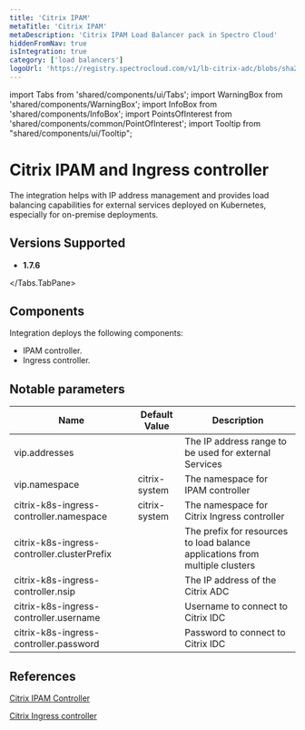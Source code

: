 ```yaml
---
title: 'Citrix IPAM'
metaTitle: 'Citrix IPAM'
metaDescription: 'Citrix IPAM Load Balancer pack in Spectro Cloud'
hiddenFromNav: true
isIntegration: true
category: ['load balancers']
logoUrl: 'https://registry.spectrocloud.com/v1/lb-citrix-adc/blobs/sha256:17f8ebc0dc69d329a39e5d27fc0ce3574034d18ab1776fabda396c5403b0bd86?type=image/png'
---
```


import Tabs from 'shared/components/ui/Tabs';
import WarningBox from 'shared/components/WarningBox';
import InfoBox from 'shared/components/InfoBox';
import PointsOfInterest from 'shared/components/common/PointOfInterest';
import Tooltip from "shared/components/ui/Tooltip";


# Citrix IPAM and Ingress controller

The integration helps with IP address management and provides load balancing capabilities for external services deployed on Kubernetes, especially for on-premise deployments.

## Versions Supported

<Tabs>
<Tabs.TabPane tab="1.7.x" key="1.7.x">

* **1.7.6** 

</Tabs.TabPane>
</Tabs>

## Components

Integration deploys the following components:

* IPAM controller.
* Ingress controller.

## Notable parameters

| Name | Default Value | Description |
| --- | --- | --- |
| vip.addresses | | The IP address range to be used for external Services |
| vip.namespace | citrix-system | The namespace for IPAM controller |
| citrix-k8s-ingress-controller.namespace | citrix-system | The namespace for Citrix Ingress controller |
| citrix-k8s-ingress-controller.clusterPrefix | | The prefix for resources to load balance applications from multiple clusters |
| citrix-k8s-ingress-controller.nsip | | The IP address of the Citrix ADC |
| citrix-k8s-ingress-controller.username | | Username to connect to Citrix IDC |
| citrix-k8s-ingress-controller.password | | Password to connect to Citrix IDC |

## References

[Citrix IPAM Controller](https://developer-docs.citrix.com/projects/citrix-k8s-ingress-controller/en/latest/crds/vip/)

[Citrix Ingress controller](https://developer-docs.citrix.com/projects/citrix-k8s-ingress-controller/en/latest/network/type_loadbalancer/#expose-services-of-type-loadbalancer-using-an-ip-address-from-the-citrix-ipam-controller)
